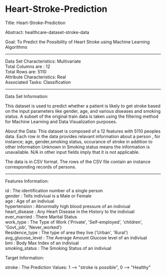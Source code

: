 # Heart-Stroke-Prediction

Title: Heart-Stroke-Prediction

Abstract: healthcare-dataset-stroke-data

Goal: To Predict the Possibility of Heart Stroke using Machine Learning Algorithms

-----------------------------------------------------	

Data Set Characteristics: Multivariate                                                                                                    
Total Columns are : 12                                                                                                                  
Total Rows are: 5110                                                                                                                    
Attribute Characteristics: Real                                                                                                          
Associated Tasks: Classification                                                                                                        

-----------------------------------------------------	

Data Set Information:

This dataset is used to predict whether a patient is likely to get stroke based on the input parameters like gender, age, and various diseases and smoking status. A subset of the original train data is taken using the filtering method for Machine Learning and Data Visualization purposes.

About the Data: This dataset is composed of a 12 features with 5110 peoples data. Each row in the data provides relavant information about a person , for instance; age, gender,smoking status, occurance of stroke in addition to other information Unknown in Smoking status means the information is unavailable. N/A in other input fields imply that it is not applicable.

The data is in CSV format. The rows of the CSV file contain an 
instance corresponding records of persons.

-----------------------------------------------------

Features Information:

id                : The identification number of a single person                                                                          
gender            : Tells indiviual is a Male or Female                                                                                  
age               : Age of an indiviual                                                                                                   
hypertension      : Abnormally high blood pressure of an indiviual                                                                        
heart_disease     : Any Heart Disease in the History to the indiviual                                                                     
ever_married      : There Marital Status                                                                                                  
work_type         : The Type of Work ('Private', 'Self-employed', 'children', 'Govt_job', 'Never_worked')                                 
Residence_type    : The type of area they live ('Urban', 'Rural')                                                                         
avg_glucose_level : The Average Amount Glucose level of an indiviual                                                                      
bmi               : Body Max Index of an indiviual                                                                                       
smoking_status    : The Smoking Status of an indiviual                                                                                    

Target Information:                                                                                                                     

stroke            : The Prediction Values: 1 --> "stroke is possible", 0 --> "Healthy"                                                 

